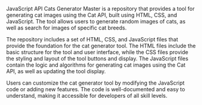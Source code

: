 JavaScript API Cats Generator Master is a repository that provides a tool for generating cat images using the Cat API, built using HTML, CSS, and JavaScript. The tool allows users to generate random images of cats, as well as search for images of specific cat breeds.

The repository includes a set of HTML, CSS, and JavaScript files that provide the foundation for the cat generator tool. The HTML files include the basic structure for the tool and user interface, while the CSS files provide the styling and layout of the tool buttons and display. The JavaScript files contain the logic and algorithms for generating cat images using the Cat API, as well as updating the tool display.

Users can customize the cat generator tool by modifying the JavaScript code or adding new features. The code is well-documented and easy to understand, making it accessible for developers of all skill levels.
